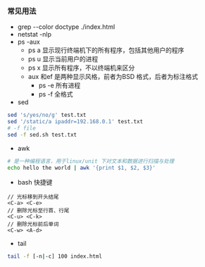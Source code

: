 
### 常见用法
- grep --color doctype ./index.html
- netstat -nlp
- ps -aux
    - ps a 显示现行终端机下的所有程序，包括其他用户的程序
    - ps u 显示当前用户的进程
    - ps x 显示所有程序，不以终端机来区分
    - aux 和ef 是两种显示风格，前者为BSD 格式，后者为标注格式
        - ps -e 所有进程
        - ps -f 全格式
- sed
```sh
sed 's/yes/no/g' test.txt
sed '/static/a ipaddr=192.168.0.1' test.txt
# -f file
sed -f sed.sh test.txt 
```
- awk
```sh
# 是一种编程语言，用于linux/unit 下对文本和数据进行扫描与处理
echo hello the world | awk '{print $1, $2, $3}'
```
- bash 快捷键
```
// 光标移到开头结尾
<C-a> <C-e>
// 删除光标至行首、行尾
<C-u> <C-k>
// 删除光标前后单词
<C-w> <A-d>
```
- tail
```sh
tail -f [-n|-c] 100 index.html
```
